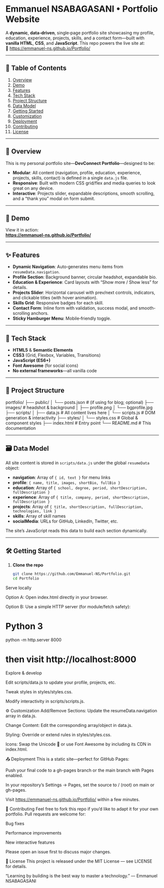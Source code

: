 # Emmanuel NSABAGASANI • Portfolio Website

A **dynamic**, **data‑driven**, single‑page portfolio site showcasing my profile, education, experience, projects, skills, and a contact form—built with **vanilla HTML**, **CSS**, and **JavaScript**. This repo powers the live site at:  
🔗 https://emmanuel-ns.github.io/Portfolio/

---

## 📖 Table of Contents

1. [Overview](#overview)  
2. [Demo](#demo)  
3. [Features](#features)  
4. [Tech Stack](#tech-stack)  
5. [Project Structure](#project-structure)  
6. [Data Model](#data-model)  
7. [Getting Started](#getting-started)  
8. [Customization](#customization)  
9. [Deployment](#deployment)  
10. [Contributing](#contributing)  
11. [License](#license)  

---

## 🧐 Overview

This is my personal portfolio site—**DevConnect Portfolio**—designed to be:

- **Modular**: All content (navigation, profile, education, experience, projects, skills, contact) is defined in a single `data.js` file.  
- **Responsive**: Built with modern CSS grid/flex and media queries to look great on any device.  
- **Interactive**: Projects slider, expandable descriptions, smooth scrolling, and a “thank you” modal on form submit.  

---

## 🔗 Demo

View it in action:  
**https://emmanuel-ns.github.io/Portfolio/**

---

## ✨ Features

- **Dynamic Navigation**: Auto‑generates menu items from `resumeData.navigation`.  
- **Profile Section**: Background banner, circular headshot, expandable bio.  
- **Education & Experience**: Card layouts with “Show more / Show less” for details.  
- **Projects Slider**: Horizontal carousel with prev/next controls, indicators, and clickable titles (with hover animation).  
- **Skills Grid**: Responsive badges for each skill.  
- **Contact Form**: Inline form with validation, success modal, and smooth-scrolling anchors.  
- **Sticky Hamburger Menu**: Mobile‑friendly toggle.  

---

## 🚀 Tech Stack

- **HTML5** & **Semantic Elements**  
- **CSS3** (Grid, Flexbox, Variables, Transitions)  
- **JavaScript (ES6+)**  
- **Font Awesome** (for social icons)  
- **No external frameworks**—all vanilla code  

---

## 📂 Project Structure

portfolio/ ├── public/ │ └── posts.json # (if using for blog; optional) ├── images/ # headshot & background │ ├── profile.png │ └── bgprofile.jpg ├── scripts/ │ ├── data.js # All content lives here │ └── scripts.js # DOM generation & interactivity ├── styles/ │ └── styles.css # Global & component styles ├── index.html # Entry point └── README.md # This documentation


---

## 🗃️ Data Model

All site content is stored in `scripts/data.js` under the global `resumeData` object:

- **navigation**: Array of `{ id, text }` for menu links  
- **profile**: `{ name, title, images, shortBio, fullBio }`  
- **education**: Array of `{ school, degree, period, shortDescription, fullDescription }`  
- **experience**: Array of `{ title, company, period, shortDescription, fullDescription }`  
- **projects**: Array of `{ title, shortDescription, fullDescription, technologies, link }`  
- **skills**: Array of skill names  
- **socialMedia**: URLs for GitHub, LinkedIn, Twitter, etc.  

The site’s JavaScript reads this data to build each section dynamically.

---

## 🛠️ Getting Started

1. **Clone the repo**  
   ```bash
   git clone https://github.com/Emmanuel-NS/Portfolio.git
   cd Portfolio
Serve locally

Option A: Open index.html directly in your browser.

Option B: Use a simple HTTP server (for module/fetch safety):

# Python 3
python -m http.server 8000
# then visit http://localhost:8000
Explore & develop

Edit scripts/data.js to update your profile, projects, etc.

Tweak styles in styles/styles.css.

Modify interactivity in scripts/scripts.js.

⚙️ Customization
Add/Remove Sections: Update the resumeData.navigation array in data.js.

Change Content: Edit the corresponding array/object in data.js.

Styling: Override or extend rules in styles/styles.css.

Icons: Swap the Unicode 🔗 or use Font Awesome by including its CDN in index.html.

📤 Deployment
This is a static site—perfect for GitHub Pages:

Push your final code to a gh-pages branch or the main branch with Pages enabled.

In your repository’s Settings → Pages, set the source to / (root) on main or gh-pages.

Visit https://emmanuel-ns.github.io/Portfolio/ within a few minutes.

🤝 Contributing
Feel free to fork this repo if you’d like to adapt it for your own portfolio. Pull requests are welcome for:

Bug fixes

Performance improvements

New interactive features

Please open an issue first to discuss major changes.

📄 License
This project is released under the MIT License — see LICENSE for details.

“Learning by building is the best way to master a technology.”
— Emmanuel NSABAGASANI